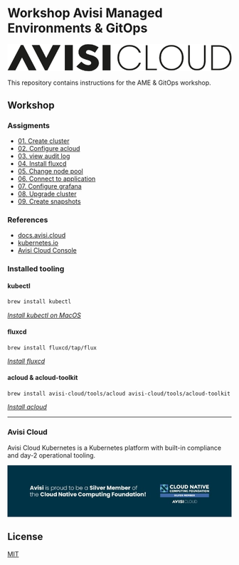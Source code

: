 # Workshop Avisi Managed Environments & GitOps

![Avisi Cloud Logo](/img/avisi-cloud-logo-black.png)

This repository contains instructions for the AME & GitOps workshop.

## Workshop

### Assigments

- [01. Create cluster](assignments/01-create-cluster.md)
- [02. Configure acloud](assignments/02-configure-acloud.md)
- [03. view audit log](assignments/03-view-audit-log.md)
- [04. Install fluxcd](assignments/04-install-fluxcd.md)
- [05. Change node pool](assignments/05-change-node-pool.md)
- [06. Connect to application](assignments/06-connect-to-application.md)
- [07. Configure grafana](assignments/07-configure-grafana.md)
- [08. Upgrade cluster](assignments/08-upgrade-cluster.md)
- [09. Create snapshots](assignments/09-create-snapshots.md)

### References

- [docs.avisi.cloud](https://docs.avisi.cloud)
- [kubernetes.io](https://kubernetes.io)
- [Avisi Cloud Console](https://console.avisi.cloud)

### Installed tooling

#### kubectl

```bash
brew install kubectl
```

*[Install kubectl on MacOS](https://kubernetes.io/docs/tasks/tools/install-kubectl-macos/)*


#### fluxcd

```bash
brew install fluxcd/tap/flux
```

*[Install fluxcd](https://fluxcd.io/flux/installation/)*

#### acloud & acloud-toolkit

```bash
brew install avisi-cloud/tools/acloud avisi-cloud/tools/acloud-toolkit
```

*[Install acloud](https://docs.avisi.cloud/references/acloud/)*

---

### Avisi Cloud

Avisi Cloud Kubernetes is a Kubernetes platform with built-in compliance and day-2 operational tooling.

[![Avisi Cloud CNCF member](/img/avisi-cloud-cncf-member.jpeg)](https://www.avisi.nl/en-gb/blog/avisi-is-trotse-silver-member-van-cncf?__hstc=205717955.b5eb8201cfb102e5a1051fa1bc9bbd78.1656488150292.1663879770786.1664302257949.30&__hssc=205717955.4.1664302257949&__hsfp=2607337039)

## License

[MIT](LICENSE)
